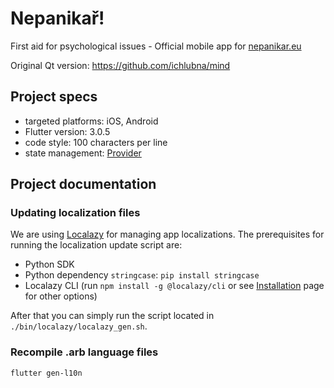 # Nepanikař!

First aid for psychological issues - Official mobile app for [nepanikar.eu](https://nepanikar.eu/)

Original Qt version: https://github.com/ichlubna/mind

## Project specs

- targeted platforms: iOS, Android
- Flutter version: 3.0.5
- code style: 100 characters per line
- state management: [Provider](https://pub.dev/packages/provider)

## Project documentation

### Updating localization files
We are using [Localazy](https://localazy.com/) for managing app localizations.
The prerequisites for running the localization update script are:
   - Python SDK
   - Python dependency `stringcase`: `pip install stringcase`
   - Localazy CLI (run `npm install -g @localazy/cli` or see [Installation](https://localazy.com/docs/cli/installation) page for other options)

After that you can simply run the script located in `./bin/localazy/localazy_gen.sh`.

### Recompile .arb language files
`flutter gen-l10n`
